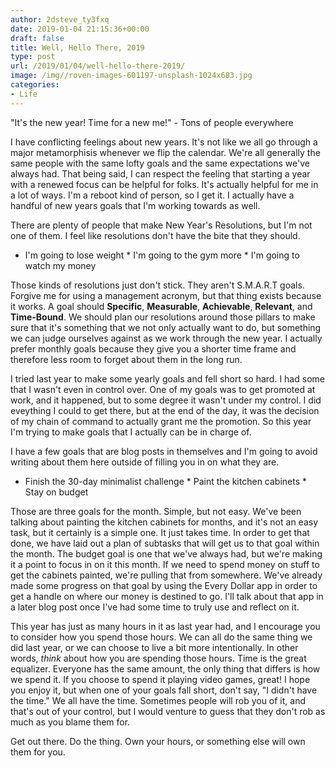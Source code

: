 ```yaml
---
author: 2dsteve_ty3fxq
date: 2019-01-04 21:15:36+00:00
draft: false
title: Well, Hello There, 2019
type: post
url: /2019/01/04/well-hello-there-2019/
image: /img//roven-images-601197-unsplash-1024x683.jpg
categories:
- Life
---
```







"It's the new year! Time for a new me!" - Tons of people everywhere







I have conflicting feelings about new years. It's not like we all go through a major metamorphisis whenever we flip the calendar. We're all generally the same people with the same lofty goals and the same expectations we've always had. That being said, I can respect the feeling that starting a year with a renewed focus can be helpful for folks. It's actually helpful for me in a lot of ways. I'm a reboot kind of person, so I get it. I actually have a handful of new years goals that I'm working towards as well.







There are plenty of people that make New Year's Resolutions, but I'm not one of them. I feel like resolutions don't have the bite that they should.





  * I'm going to lose weight  * I'm going to the gym more  * I'm going to watch my money











Those kinds of resolutions just don't stick. They aren't S.M.A.R.T goals. Forgive me for using a management acronym, but that thing exists because it works. A goal should **Specific**, **Measurable**, **Achievable**, **Relevant**, and **Time-Bound**. We should plan our resolutions around those pillars to make sure that it's something that we not only actually want to do, but something we can judge ourselves against as we work through the new year. I actually prefer monthly goals because they give you a shorter time frame and therefore less room to forget about them in the long run. 







I tried last year to make some yearly goals and fell short so hard. I had some that I wasn't even in control over. One of my goals was to get promoted at work, and it happened, but to some degree it wasn't under my control. I did eveything I could to get there, but at the end of the day, it was the decision of my chain of command to actually grant me the promotion. So this year I'm trying to make goals that I actually can be in charge of.







I have a few goals that are blog posts in themselves and I'm going to avoid writing about them here outside of filling you in on what they are.





  * Finish the 30-day minimalist challenge  * Paint the kitchen cabinets  * Stay on budget











Those are three goals for the month. Simple, but not easy. We've been talking about painting the kitchen cabinets for months, and it's not an easy task, but it certainly is a simple one. It just takes time. In order to get that done, we have laid out a plan of subtasks that will get us to that goal within the month. The budget goal is one that we've always had, but we're making it a point to focus in on it this month. If we need to spend money on stuff to get the cabinets painted, we're pulling that from somewhere. We've already made some progress on that goal by using the Every Dollar app in order to get a handle on where our money is destined to go. I'll talk about that app in a later blog post once I've had some time to truly use and reflect on it. 







This year has just as many hours in it as last year had, and I encourage you to consider how you spend those hours. We can all do the same thing we did last year, or we can choose to live a bit more intentionally. In other words, _think_ about how you are spending those hours. Time is the great equalizer. Everyone has the same amount, the only thing that differs is how we spend it. If you choose to spend it playing video games, great! I hope you enjoy it, but when one of your goals fall short, don't say, "I didn't have the time." We all have the time. Sometimes people will rob you of it, and that's out of your control, but I would venture to guess that they don't rob as much as you blame them for. 







Get out there. Do the thing. Own your hours, or something else will own them for you.



